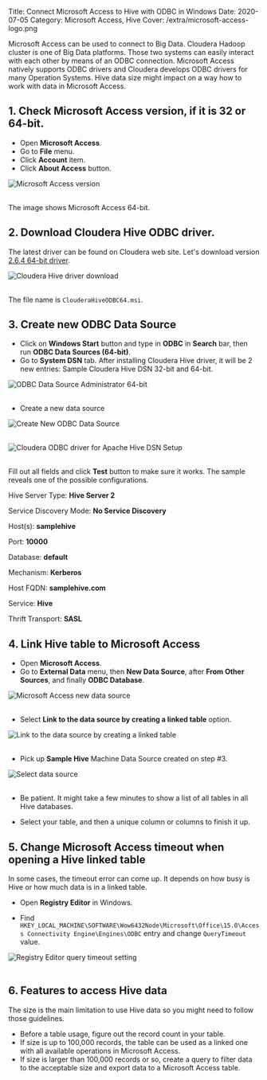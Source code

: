 Title: Connect Microsoft Access to Hive with ODBC in Windows
Date: 2020-07-05
Category: Microsoft Access, Hive
Cover: /extra/microsoft-access-logo.png

Microsoft Access can be used to connect to Big Data. Cloudera Hadoop cluster is one of Big Data platforms. Those two systems can easily interact with each other by means of an ODBC connection. Microsoft Access natively supports ODBC drivers and Cloudera develops ODBC drivers for many Operation Systems. Hive data size might impact on a way how to work with data in Microsoft Access.

## 1. Check Microsoft Access version, if it is 32 or 64-bit.

* Open **Microsoft Access**.
* Go to **File** menu.
* Click **Account** item.
* Click **About Access** button.

![Microsoft Access version]({static}/images/connect-microsoft-access-hive-odbc-windows/microsoft-access-version.png)</br></br>

The image shows Microsoft Access 64-bit.

## 2. Download Cloudera Hive ODBC driver.

The latest driver can be found on Cloudera web site. Let's download version [2.6.4 64-bit driver](https://www.cloudera.com/downloads/connectors/hive/odbc/2-6-4.html).

![Cloudera Hive driver download]({static}/images/connect-microsoft-access-hive-odbc-windows/cloudera-hive-driver-download.png)</br></br>

The file name is `ClouderaHiveODBC64.msi`.

## 3. Create new ODBC Data Source

* Click on **Windows Start** button and type in **ODBC** in **Search** bar, then run **ODBC Data Sources (64-bit)**.
* Go to **System DSN** tab. After installing Cloudera Hive driver, it will be 2 new entries: Sample Cloudera Hive DSN 32-bit and 64-bit.

![ODBC Data Source Administrator 64-bit]({static}/images/connect-microsoft-access-hive-odbc-windows/odbc-data-source-administrator-64bit.png)</br></br>

* Create a new data source

![Create New ODBC Data Source]({static}/images/connect-microsoft-access-hive-odbc-windows/create-new-odbc-data-source.png)</br></br>

![Cloudera ODBC driver for Apache Hive DSN Setup]({static}/images/connect-microsoft-access-hive-odbc-windows/cloudera-odbc-driver-for-apache-hive-dsn-setup.png)</br></br>

Fill out all fields and click **Test** button to make sure it works. The sample reveals one of the possible configurations.

Hive Server Type: **Hive Server 2**

Service Discovery Mode: **No Service Discovery**

Host(s): **samplehive**

Port: **10000**

Database: **default**

Mechanism: **Kerberos**

Host FQDN: **samplehive.com**

Service: **Hive**

Thrift Transport: **SASL**

## 4. Link Hive table to Microsoft Access

* Open **Microsoft Access**.
* Go to **External Data** menu, then **New Data Source**, after **From Other Sources**, and finally **ODBC Database**.

![Microsoft Access new data source]({static}/images/connect-microsoft-access-hive-odbc-windows/microsoft-access-new-data-source.png)</br></br>

* Select **Link to the data source by creating a linked table** option.

![Link to the data source by creating a linked table]({static}/images/connect-microsoft-access-hive-odbc-windows/link-to-the-data-source-by-creating-a-linked-table.png)</br></br>

* Pick up **Sample Hive** Machine Data Source created on step #3.

![Select data source]({static}/images/connect-microsoft-access-hive-odbc-windows/select-data-source.png)</br></br>

* Be patient. It might take a few minutes to show a list of all tables in all Hive databases.

* Select your table, and then a unique column or columns to finish it up.

## 5. Change Microsoft Access timeout when opening a Hive linked table

In some cases, the timeout error can come up. It depends on how busy is Hive or how much data is in a linked table.

* Open **Registry Editor** in Windows.

* Find `HKEY_LOCAL_MACHINE\SOFTWARE\Wow6432Node\Microsoft\Office\15.0\Access Connectivity Engine\Engines\ODBC` entry and change `QueryTimeout` value.

![Registry Editor query timeout setting]({static}/images/connect-microsoft-access-hive-odbc-windows/registry-editor-query-timeout-setting.png)</br></br>

## 6. Features to access Hive data

The size is the main limitation to use Hive data so you might need to follow those guidelines.

* Before a table usage, figure out the record count in your table.
* If size is up to 100,000 records, the table can be used as a linked one with all available operations in Microsoft Access.
* If size is larger than 100,000 records or so, create a query to filter data to the acceptable size and export data to a Microsoft Access table.

